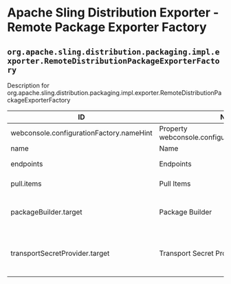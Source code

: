 # Apache Sling Distribution Exporter - Remote Package Exporter Factory

## `org.apache.sling.distribution.packaging.impl.exporter.RemoteDistributionPackageExporterFactory`

Description for org.apache.sling.distribution.packaging.impl.exporter.RemoteDistributionPackageExporterFactory

| ID  | Name | Required | Type | Default value | Description |
| --- | ---- | -------- | ---- | ------------- | ----------- |
| webconsole.configurationFactory.nameHint | Property webconsole.configurationFactory.nameHint | `true` | `String` | `[Exporter name: {name}]` | Description for webconsole.configurationFactory.nameHint |
| name | Name | `true` | `String` | `null` | The name of the exporter. |
| endpoints | Endpoints | `true` | `String` | `null` | The list of endpoints from which the packages will be exported. |
| pull.items | Pull Items | `true` | `Integer` | `[1]` | number of subsequent pull requests to make |
| packageBuilder.target | Package Builder | `true` | `String` | `[(name=default)]` | The target reference for the DistributionPackageBuilder used to create distribution packages, e.g. use target=(name=...) to bind to services by name. |
| transportSecretProvider.target | Transport Secret Provider | `true` | `String` | `[(name=default)]` | The target reference for the DistributionTransportSecretProvider used to obtain the credentials used for accessing the remote endpoints, e.g. use target=(name=...) to bind to services by name. |
